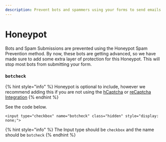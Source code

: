 ```yaml
---
description: Prevent bots and spammers using your forms to send emails.
---
```


# Honeypot

Bots and Spam Submissions are prevented using the Honeypot Spam Prevention method. By now, these bots are getting advanced, so we have made sure to add some extra layer of protection for this Honeypot. This will stop most bots from submitting your form.

### `botcheck`

{% hint style="info" %}
Honeypot is optional to include, however we recommend adding this if you are not using the [hCaptcha](hcaptcha.md) or [reCaptcha Integration](../../pro-features/recaptcha-integration.md)
{% endhint %}

See the code below.

```markup
<input type="checkbox" name="botcheck" class="hidden" style="display: none;">
```

{% hint style="info" %}
The Input type should be `checkbox` and the name should be `botcheck`
{% endhint %}

